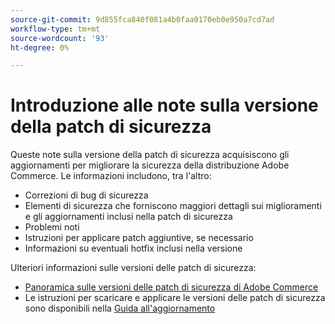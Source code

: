 ```yaml
---
source-git-commit: 9d855fca840f081a4b0faa0170eb0e950a7cd7ad
workflow-type: tm+mt
source-wordcount: '93'
ht-degree: 0%

---
```

# Introduzione alle note sulla versione della patch di sicurezza

Queste note sulla versione della patch di sicurezza acquisiscono gli aggiornamenti per migliorare la sicurezza della distribuzione Adobe Commerce. Le informazioni includono, tra l&#39;altro:

* Correzioni di bug di sicurezza
* Elementi di sicurezza che forniscono maggiori dettagli sui miglioramenti e gli aggiornamenti inclusi nella patch di sicurezza
* Problemi noti
* Istruzioni per applicare patch aggiuntive, se necessario
* Informazioni su eventuali hotfix inclusi nella versione

Ulteriori informazioni sulle versioni delle patch di sicurezza:

* [Panoramica sulle versioni delle patch di sicurezza di Adobe Commerce](/help/release/release-notes/security/overview.md#about-adobe-commerce-security-patch-releases)
* Le istruzioni per scaricare e applicare le versioni delle patch di sicurezza sono disponibili nella [Guida all&#39;aggiornamento](https://experienceleague.adobe.com/en/docs/commerce-operations/upgrade-guide/implementation/perform-upgrade)
